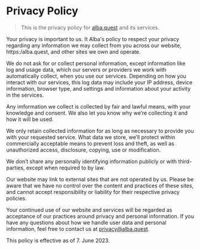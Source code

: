 # Privacy Policy
> This is the privacy policy for [alba.quest](https://alba.quest) and its services.

Your privacy is important to us. It Alba's policy to respect your privacy regarding any information we may collect from you across our website, https:/alba.quest, and other sites we own and operate.

We do not ask for or collect personal information, except information like log and usage data, which our servers or providers we work with automatically collect, when you use our services. Depending on how you interact with our services, this log data may include your IP address, device information, browser type, and settings and information about your activity in the services.

Any imformation we collect is collected by fair and lawful means, with your knowledge and consent. We also let you know why we’re collecting it and how it will be used.

We only retain collected information for as long as necessary to provide you with your requested service. What data we store, we’ll protect within commercially acceptable means to prevent loss and theft, as well as unauthorized access, disclosure, copying, use or modification.

We don’t share any personally identifying information publicly or with third-parties, except when required to by law.

Our website may link to external sites that are not operated by us. Please be aware that we have no control over the content and practices of these sites, and cannot accept responsibility or liability for their respective privacy policies.

Your continued use of our website and services will be regarded as acceptance of our practices around privacy and personal information. If you have any questions about how we handle user data and personal information, feel free to contact us at [privacy@alba.quest](mailto:privacy@alba.quest).

This policy is effective as of 7. June 2023.

